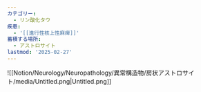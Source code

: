 ```yaml
---
カテゴリー:
  - リン酸化タウ
疾患:
  - '[[進行性核上性麻痺]]'
蓄積する場所:
  - アストロサイト
lastmod: '2025-02-27'
---
```

![[Notion/Neurology/Neuropathology/異常構造物/房状アストロサイト/media/Untitled.png|Untitled.png]]
